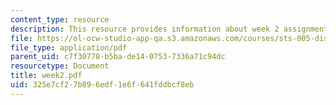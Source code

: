 ```yaml
---
content_type: resource
description: This resource provides information about week 2 assignments.
file: https://ol-ocw-studio-app-qa.s3.amazonaws.com/courses/sts-005-disease-and-society-in-america-fall-2005/325e7cf27b896edf1e6f641fddbcf8eb_week2.pdf
file_type: application/pdf
parent_uid: c7f30778-b5ba-de14-0753-7336a71c94dc
resourcetype: Document
title: week2.pdf
uid: 325e7cf2-7b89-6edf-1e6f-641fddbcf8eb
---
```

